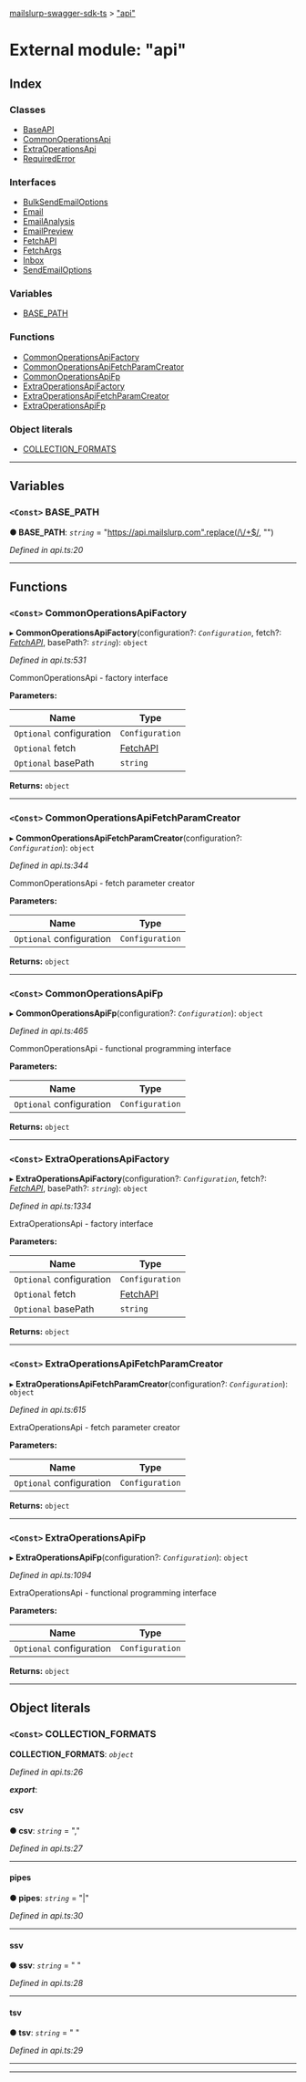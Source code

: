 [mailslurp-swagger-sdk-ts](../README.md) > ["api"](../modules/_api_.md)

# External module: "api"

## Index

### Classes

* [BaseAPI](../classes/_api_.baseapi.md)
* [CommonOperationsApi](../classes/_api_.commonoperationsapi.md)
* [ExtraOperationsApi](../classes/_api_.extraoperationsapi.md)
* [RequiredError](../classes/_api_.requirederror.md)

### Interfaces

* [BulkSendEmailOptions](../interfaces/_api_.bulksendemailoptions.md)
* [Email](../interfaces/_api_.email.md)
* [EmailAnalysis](../interfaces/_api_.emailanalysis.md)
* [EmailPreview](../interfaces/_api_.emailpreview.md)
* [FetchAPI](../interfaces/_api_.fetchapi.md)
* [FetchArgs](../interfaces/_api_.fetchargs.md)
* [Inbox](../interfaces/_api_.inbox.md)
* [SendEmailOptions](../interfaces/_api_.sendemailoptions.md)

### Variables

* [BASE_PATH](_api_.md#base_path)

### Functions

* [CommonOperationsApiFactory](_api_.md#commonoperationsapifactory)
* [CommonOperationsApiFetchParamCreator](_api_.md#commonoperationsapifetchparamcreator)
* [CommonOperationsApiFp](_api_.md#commonoperationsapifp)
* [ExtraOperationsApiFactory](_api_.md#extraoperationsapifactory)
* [ExtraOperationsApiFetchParamCreator](_api_.md#extraoperationsapifetchparamcreator)
* [ExtraOperationsApiFp](_api_.md#extraoperationsapifp)

### Object literals

* [COLLECTION_FORMATS](_api_.md#collection_formats)

---

## Variables

<a id="base_path"></a>

### `<Const>` BASE_PATH

**● BASE_PATH**: *`string`* =  "https://api.mailslurp.com".replace(/\/+$/, "")

*Defined in api.ts:20*

___

## Functions

<a id="commonoperationsapifactory"></a>

### `<Const>` CommonOperationsApiFactory

▸ **CommonOperationsApiFactory**(configuration?: *`Configuration`*, fetch?: *[FetchAPI](../interfaces/_api_.fetchapi.md)*, basePath?: *`string`*): `object`

*Defined in api.ts:531*

CommonOperationsApi - factory interface

**Parameters:**

| Name | Type |
| ------ | ------ |
| `Optional` configuration | `Configuration` |
| `Optional` fetch | [FetchAPI](../interfaces/_api_.fetchapi.md) |
| `Optional` basePath | `string` |

**Returns:** `object`

___
<a id="commonoperationsapifetchparamcreator"></a>

### `<Const>` CommonOperationsApiFetchParamCreator

▸ **CommonOperationsApiFetchParamCreator**(configuration?: *`Configuration`*): `object`

*Defined in api.ts:344*

CommonOperationsApi - fetch parameter creator

**Parameters:**

| Name | Type |
| ------ | ------ |
| `Optional` configuration | `Configuration` |

**Returns:** `object`

___
<a id="commonoperationsapifp"></a>

### `<Const>` CommonOperationsApiFp

▸ **CommonOperationsApiFp**(configuration?: *`Configuration`*): `object`

*Defined in api.ts:465*

CommonOperationsApi - functional programming interface

**Parameters:**

| Name | Type |
| ------ | ------ |
| `Optional` configuration | `Configuration` |

**Returns:** `object`

___
<a id="extraoperationsapifactory"></a>

### `<Const>` ExtraOperationsApiFactory

▸ **ExtraOperationsApiFactory**(configuration?: *`Configuration`*, fetch?: *[FetchAPI](../interfaces/_api_.fetchapi.md)*, basePath?: *`string`*): `object`

*Defined in api.ts:1334*

ExtraOperationsApi - factory interface

**Parameters:**

| Name | Type |
| ------ | ------ |
| `Optional` configuration | `Configuration` |
| `Optional` fetch | [FetchAPI](../interfaces/_api_.fetchapi.md) |
| `Optional` basePath | `string` |

**Returns:** `object`

___
<a id="extraoperationsapifetchparamcreator"></a>

### `<Const>` ExtraOperationsApiFetchParamCreator

▸ **ExtraOperationsApiFetchParamCreator**(configuration?: *`Configuration`*): `object`

*Defined in api.ts:615*

ExtraOperationsApi - fetch parameter creator

**Parameters:**

| Name | Type |
| ------ | ------ |
| `Optional` configuration | `Configuration` |

**Returns:** `object`

___
<a id="extraoperationsapifp"></a>

### `<Const>` ExtraOperationsApiFp

▸ **ExtraOperationsApiFp**(configuration?: *`Configuration`*): `object`

*Defined in api.ts:1094*

ExtraOperationsApi - functional programming interface

**Parameters:**

| Name | Type |
| ------ | ------ |
| `Optional` configuration | `Configuration` |

**Returns:** `object`

___

## Object literals

<a id="collection_formats"></a>

### `<Const>` COLLECTION_FORMATS

**COLLECTION_FORMATS**: *`object`*

*Defined in api.ts:26*

*__export__*: 

<a id="collection_formats.csv"></a>

####  csv

**● csv**: *`string`* = ","

*Defined in api.ts:27*

___
<a id="collection_formats.pipes"></a>

####  pipes

**● pipes**: *`string`* = "|"

*Defined in api.ts:30*

___
<a id="collection_formats.ssv"></a>

####  ssv

**● ssv**: *`string`* = " "

*Defined in api.ts:28*

___
<a id="collection_formats.tsv"></a>

####  tsv

**● tsv**: *`string`* = "	"

*Defined in api.ts:29*

___

___

